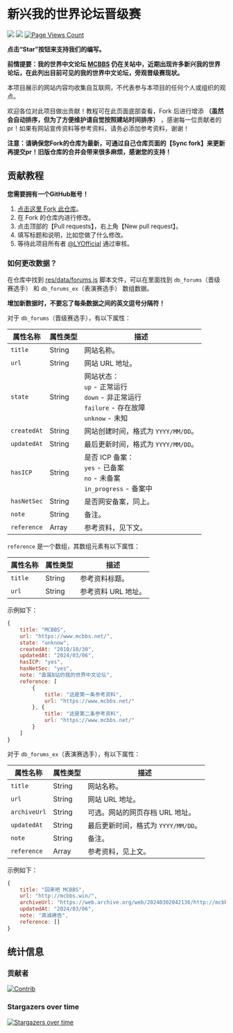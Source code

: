 # 新兴我的世界论坛晋级赛
![](https://img.shields.io/badge/license-CC--BY--SA--4.0-green) ![](https://img.shields.io/github/stars/LYOfficial/BBSPK) [![Page Views Count](https://badges.toozhao.com/badges/01HQQVTKDKVBPNJRYX9B8VEF3E/green.svg)](https://badges.toozhao.com/stats/01HQQVTKDKVBPNJRYX9B8VEF3E)

**点击“Star”按钮来支持我们的编写。**

**前情提要：我的世界中文论坛 [MCBBS](https://www.mcbbs.net) 仍在关站中，近期出现许多新兴我的世界论坛，在此列出目前可见的我的世界中文论坛，旁观晋级赛现状。**

本项目展示的网站内容均收集自互联网，不代表参与本项目的任何个人或组织的观点。

欢迎各位对此项目做出贡献！教程可在此页面底部查看，Fork 后进行增添 **（虽然会自动排序，但为了方便维护请自觉按照建站时间排序）** ，感谢每一位贡献者的 pr！如果有网站宣传资料等参考资料，请务必添加参考资料，谢谢！

**注意：请确保您Fork的仓库为最新，可通过自己仓库页面的【Sync fork】来更新再提交pr！旧版仓库的合并会带来很多麻烦，感谢您的支持！**

## 贡献教程

**您需要拥有一个GitHub账号！**

1. [点击这里 Fork 此仓库](https://github.com/LYOfficial/BBSPK/fork)。
2. 在 Fork 的仓库内进行修改。
3. 点击顶部的【Pull requests】，右上角【New pull request】。
4. 填写标题和说明，比如您做了什么修改。
5. 等待此项目所有者 [@LYOfficial](https://github.com/LYOfficial) 通过审核。

### 如何更改数据？

在仓库中找到 [res/data/forums.js](res/data/forums.js) 脚本文件，可以在里面找到 `db_forums`（晋级赛选手） 和 `db_forums_ex`（表演赛选手） 数组数据。

**增加新数据时，不要忘了每条数据之间的英文逗号分隔符！**

对于 `db_forums`（晋级赛选手），有以下属性：

| 属性名称 | 属性类型 | 描述 |
| - | - | - |
| `title` | String | 网站名称。 |
| `url` | String | 网站 URL 地址。 |
| `state` | String | 网站状态：<br>`up` - 正常运行<br>`down` - 非正常运行<br>`failure` - 存在故障<br>`unknow` - 未知 |
| `createdAt` | String | 网站创建时间，格式为 `YYYY/MM/DD`。 |
| `updatedAt` | String | 最后更新时间，格式为 `YYYY/MM/DD`。 |
| `hasICP` | String | 是否 ICP 备案：<br>`yes` - 已备案<br>`no` - 未备案<br>`in_progress` - 备案中 |
| `hasNetSec` | String | 是否网安备案，同上。 |
| `note` | String | 备注。 |
| `reference` | Array | 参考资料，见下文。 |

`reference` 是一个数组，其数组元素有以下属性：

| 属性名称 | 属性类型 | 描述 |
| - | - | - |
| `title` | String | 参考资料标题。 |
| `url` | String | 参考资料 URL 地址。 |

示例如下：

``` js
{
    title: "MCBBS",
    url: "https://www.mcbbs.net/",
    state: "unknow",
    createdAt: "2010/10/30",
    updatedAt: "2024/03/06",
    hasICP: "yes",
    hasNetSec: "yes",
    note: "直属B站的我的世界中文论坛",
    reference: [
        {
            title: "这是第一条参考资料",
            url: "https://www.mcbbs.net/"
        }, {
            title: "这是第二条参考资料",
            url: "https://www.mcbbs.net/"
        }
    ]
}
```

对于 `db_forums_ex`（表演赛选手），有以下属性：

| 属性名称 | 属性类型 | 描述 |
| - | - | - |
| `title` | String | 网站名称。 |
| `url` | String | 网站 URL 地址。 |
| `archiveUrl` | String | 可选。网站的网页存档 URL 地址。 |
| `updatedAt` | String | 最后更新时间，格式为 `YYYY/MM/DD`。 |
| `note` | String | 备注。 |
| `reference` | Array | 参考资料，见上文。 |

示例如下：

``` js
{
    title: "回来吧 MCBBS",
    url: "http://mcbbs.win/",
    archiveUrl: "https://web.archive.org/web/20240302042136/http://mcbbs.win/",
    updatedAt: "2024/03/06",
    note: "真诚祷告",
    reference: []
}
```

## 统计信息

### 贡献者

[![Contrib](https://contrib.rocks/image?repo=LYOfficial/BBSPK)](https://github.com/LYOfficial/BBSPK/graphs/contributors)

### Stargazers over time

[![Stargazers over time](https://starchart.cc/LYOfficial/BBSPK.svg?variant=adaptive)](https://starchart.cc/LYOfficial/BBSPK)
